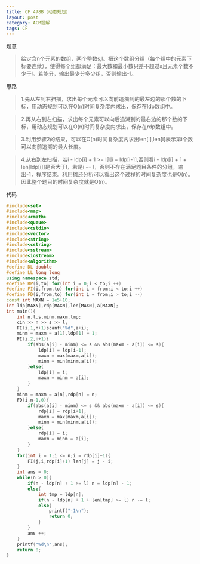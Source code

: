 ```yaml
---
title: CF 478B（动态规划）
layout: post
category: ACM题解
tags: CF
---
```



题意
>给定含n个元素的数组，两个整数s,l。把这个数组分组（每个组中的元素下标要连续），使得每个组都满足：最大数和最小数只差不超过s且元素个数不少于l。若能分，输出最少分多少组，否则输出-1。



思路
>1.先从左到右扫描，求出每个元素可以向前追溯到的最左边的那个数的下标，用动态规划可以在O(n)时间复杂度内求出，保存在ldp数组中。

>2.再从右到左扫描，求出每个元素可以向后追溯到的最右边的那个数的下标，用动态规划可以在O(n)时间复杂度内求出，保存在rdp数组中。

>3.利用步骤2的结果，可以在O(n)时间复杂度内求出len[i],len[i]表示第i个数可以向前追溯的最大长度。

>4.从右到左扫描，若i - ldp[i] + 1 >= l则i = ldp[i-1],否则看i - ldp[i] + 1 + len[ldp[i]]是否大于l，若是i -= l，否则不存在满足题目条件的分组，输出-1，程序结束。利用摊还分析可以看出这个过程的时间复杂度也是O(n)。因此整个题目的时间复杂度就是O(n)。


代码
```cpp
#include<set>
#include<map>
#include<cmath>
#include<queue>
#include<cstdio>
#include<vector>
#include<string>
#include<cstring>
#include<sstream>
#include<iostream>
#include<algorithm>
#define DL double
#define LL long long
using namespace std;
#define RP(i,to) for(int i = 0;i < to;i ++)
#define FI(i,from,to) for(int i = from;i < to;i ++)
#define FD(i,from,to) for(int i = from;i > to;i --)
const int MAXN = 1e5+10;
int ldp[MAXN],rdp[MAXN],len[MAXN],a[MAXN];
int main(){
    int n,l,s,minm,maxm,tmp;
    cin >> n >> s >> l;
    FI(i,1,n+1)scanf("%d",a+i);
    minm = maxm = a[1],ldp[1] = 1;
    FI(i,2,n+1){
        if(abs(a[i] - minm) <= s && abs(maxm - a[i]) <= s){
            ldp[i] = ldp[i-1];
            maxm = max(maxm,a[i]);
            minm = min(minm,a[i]);
        }else{
            ldp[i] = i;
            maxm = minm = a[i];
        }
    }
    minm = maxm = a[n],rdp[n] = n;
    FD(i,n-1,0){
        if(abs(a[i] - minm) <= s && abs(maxm - a[i]) <= s){
            rdp[i] = rdp[i+1];
            maxm = max(maxm,a[i]);
            minm = min(minm,a[i]);
        }else{
            rdp[i] = i;
            maxm = minm = a[i];
        }    
    }
    for(int i = 1;i <= n;i = rdp[i]+1){
        FI(j,i,rdp[i]+1) len[j] = j - i;
    }
    int ans = 0;
    while(n > 0){
        if(n - ldp[n] + 1 >= l) n = ldp[n] - 1;
        else{
            int tmp = ldp[n];
            if(n - ldp[n] + 1 + len[tmp] >= l) n -= l;
            else{
                printf("-1\n");
                return 0;
            }
        }
        ans ++;
    }
    printf("%d\n",ans);
    return 0;
}
```
